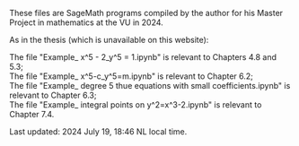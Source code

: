 
These files are SageMath programs compiled by the author for his Master Project in mathematics at the VU in 2024.

As in the thesis (which is unavailable on this website):

The file "Example_ x^5 - 2_y^5 = 1.ipynb" is relevant to Chapters 4.8 and 5.3;<br />
The file "Example_ x^5-c_y^5=m.ipynb" is relevant to Chapter 6.2;<br />
The file "Example_ degree 5 thue equations with small coefficients.ipynb" is relevant to Chapter 6.3;<br />
The file "Example_ integral points on y^2=x^3-2.ipynb" is relevant to Chapter 7.4.

Last updated: 2024 July 19, 18:46 NL local time.
